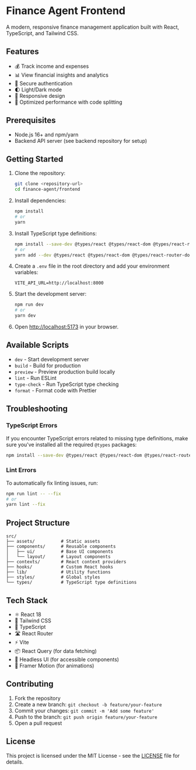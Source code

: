 # Finance Agent Frontend

A modern, responsive finance management application built with React, TypeScript, and Tailwind CSS.

## Features

- 💰 Track income and expenses
- 📊 View financial insights and analytics
- 🔐 Secure authentication
- 🌓 Light/Dark mode
- 📱 Responsive design
- 🚀 Optimized performance with code splitting

## Prerequisites

- Node.js 16+ and npm/yarn
- Backend API server (see backend repository for setup)

## Getting Started

1. Clone the repository:
   ```bash
   git clone <repository-url>
   cd finance-agent/frontend
   ```

2. Install dependencies:
   ```bash
   npm install
   # or
   yarn
   ```

3. Install TypeScript type definitions:
   ```bash
   npm install --save-dev @types/react @types/react-dom @types/react-router-dom @types/uuid
   # or
   yarn add --dev @types/react @types/react-dom @types/react-router-dom @types/uuid
   ```

4. Create a `.env` file in the root directory and add your environment variables:
   ```env
   VITE_API_URL=http://localhost:8000
   ```

5. Start the development server:
   ```bash
   npm run dev
   # or
   yarn dev
   ```

5. Open [http://localhost:5173](http://localhost:5173) in your browser.

## Available Scripts

- `dev` - Start development server
- `build` - Build for production
- `preview` - Preview production build locally
- `lint` - Run ESLint
- `type-check` - Run TypeScript type checking
- `format` - Format code with Prettier

## Troubleshooting

### TypeScript Errors

If you encounter TypeScript errors related to missing type definitions, make sure you've installed all the required `@types` packages:

```bash
npm install --save-dev @types/react @types/react-dom @types/react-router-dom @types/uuid
```

### Lint Errors

To automatically fix linting issues, run:

```bash
npm run lint -- --fix
# or
yarn lint --fix
```

## Project Structure

```
src/
├── assets/          # Static assets
├── components/      # Reusable components
│   ├── ui/          # Base UI components
│   └── layout/      # Layout components
├── contexts/        # React context providers
├── hooks/           # Custom React hooks
├── lib/             # Utility functions
├── styles/          # Global styles
└── types/           # TypeScript type definitions
```

## Tech Stack

- ⚛️ React 18
- 🎨 Tailwind CSS
- 🔷 TypeScript
- 🛣️ React Router
- ⚡ Vite
- 📦 React Query (for data fetching)
- 🎨 Headless UI (for accessible components)
- 📱 Framer Motion (for animations)

## Contributing

1. Fork the repository
2. Create a new branch: `git checkout -b feature/your-feature`
3. Commit your changes: `git commit -m 'Add some feature'`
4. Push to the branch: `git push origin feature/your-feature`
5. Open a pull request

## License

This project is licensed under the MIT License - see the [LICENSE](LICENSE) file for details.
